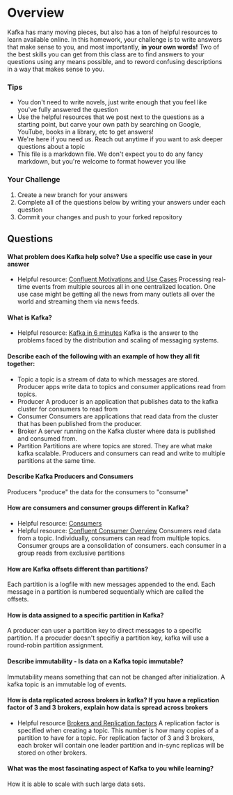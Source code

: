 # Overview

Kafka has many moving pieces, but also has a ton of helpful resources to learn available online. In this homework, your
challenge is to write answers that make sense to you, and most importantly, **in your own words!**
Two of the best skills you can get from this class are to find answers to your questions using any means possible, and to
reword confusing descriptions in a way that makes sense to you. 

### Tips
* You don't need to write novels, just write enough that you feel like you've fully answered the question
* Use the helpful resources that we post next to the questions as a starting point, but carve your own path by searching on Google, YouTube, books in a library, etc to get answers!
* We're here if you need us. Reach out anytime if you want to ask deeper questions about a topic 
* This file is a markdown file. We don't expect you to do any fancy markdown, but you're welcome to format however you like

### Your Challenge
1. Create a new branch for your answers 
2. Complete all of the questions below by writing your answers under each question
3. Commit your changes and push to your forked repository

## Questions
#### What problem does Kafka help solve? Use a specific use case in your answer 
* Helpful resource: [Confluent Motivations and Use Cases](https://youtu.be/BsojaA1XnpM)
Processing real-time events from multiple sources all in one centralized location. One use case might
be getting all the news from many outlets all over the world and streaming them via news feeds. 

#### What is Kafka?
* Helpful resource: [Kafka in 6 minutes](https://youtu.be/Ch5VhJzaoaI) 
Kafka is the answer to the problems faced by the distribution and scaling of messaging systems.
#### Describe each of the following with an example of how they all fit together: 
 * Topic
 a topic is a stream of data to which messages are stored. Producer apps write data to 
 topics and consumer applications read from topics. 
 * Producer
 A producer is an application that publishes data to the kafka cluster for consumers to read from
 * Consumer 
 Consumers are applications that read data from the cluster that has been published from the producer. 
 * Broker
 A server running on the Kafka cluster where data is published and consumed from.
 * Partition
 Partitions are where topics are stored. They are what make kafka scalable. 
 Producers and consumers can read and write to multiple partitions at the same time. 

#### Describe Kafka Producers and Consumers
Producers "produce" the data for the consumers to "consume"

#### How are consumers and consumer groups different in Kafka? 
* Helpful resource: [Consumers](https://youtu.be/lAdG16KaHLs)
* Helpful resource: [Confluent Consumer Overview](https://youtu.be/Z9g4jMQwog0)
 Consumers read data from a topic. Individually, consumers can read from multiple topics. Consumer groups are a consolidation of consumers. each consumer in a group reads from exclusive partitions
#### How are Kafka offsets different than partitions? 
Each partition is a logfile with new messages appended to the end. Each message in a partition is numbered sequentially which are called the offsets.
#### How is data assigned to a specific partition in Kafka? 
A producer can user a partition key to direct messages to a specific partition. If a procuder doesn't specifiy a partition key, kafka will use a round-robin partition assignment.
#### Describe immutability - Is data on a Kafka topic immutable?
Immutability means something that can not be changed after initialization. A kafka topic is an immutable log of events.  

#### How is data replicated across brokers in kafka? If you have a replication factor of 3 and 3 brokers, explain how data is spread across brokers
* Helpful resource [Brokers and Replication factors](https://youtu.be/ZOU7PJWZU9w)
A replication factor is specified when creating a topic. This number is how many copies of a partition to have for a topic.
For replication factor of 3 and 3 brokers, each broker will contain one leader partition and in-sync replicas will be stored on other brokers. 
#### What was the most fascinating aspect of Kafka to you while learning? 
How it is able to scale with such large data sets.
